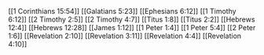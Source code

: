 [[1 Corinthians 15:54]]
[[Galatians 5:23]]
[[Ephesians 6:12]]
[[1 Timothy 6:12]]
[[2 Timothy 2:5]]
[[2 Timothy 4:7]]
[[Titus 1:8]]
[[Titus 2:2]]
[[Hebrews 12:4]]
[[Hebrews 12:28]]
[[James 1:12]]
[[1 Peter 1:4]]
[[1 Peter 5:4]]
[[2 Peter 1:6]]
[[Revelation 2:10]]
[[Revelation 3:11]]
[[Revelation 4:4]]
[[Revelation 4:10]]
